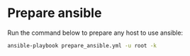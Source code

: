# Prepare ansible

Run the command below to prepare any host to use ansible:
```bash
ansible-playbook prepare_ansible.yml -u root -k 
```